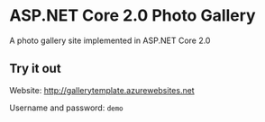 # ASP.NET Core 2.0 Photo Gallery 

A photo gallery site implemented in ASP.NET Core 2.0

## Try it out
Website: http://gallerytemplate.azurewebsites.net

Username and password: `demo`
